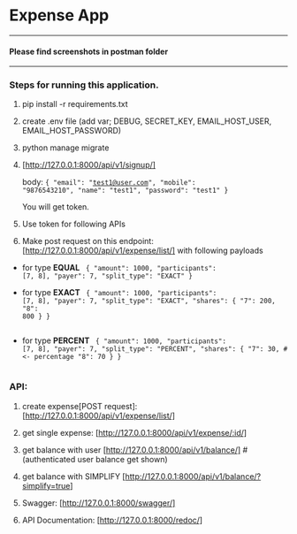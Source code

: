 # Expense App
________________________________________________
#### Please find screenshots in postman folder
________________________________________________

### Steps for running this application. 
1. pip install -r requirements.txt

2. create .env file (add var; DEBUG, SECRET_KEY, EMAIL_HOST_USER, EMAIL_HOST_PASSWORD)

3. python manage migrate

4. [http://127.0.0.1:8000/api/v1/signup/] 

    body:  <code>{
        "email": "test1@user.com",
        "mobile": "9876543210",
        "name": "test1",
        "password": "test1"
    }</code>

    You will get token.

5. Use token for following APIs

6. Make post request on this endpoint: [http://127.0.0.1:8000/api/v1/expense/list/] with following payloads 

-  for type <b>EQUAL</b>
    <code>
    {
        "amount": 1000,
        "participants": [7, 8],
        "payer": 7,
        "split_type": "EXACT"
    }
    </code>

-  for type <b>EXACT</b>
    <code>
    {
        "amount": 1000,
        "participants": [7, 8],
        "payer": 7,
        "split_type": "EXACT",
        "shares": {
            "7": 200,
            "8": 800
        }
    }   
    </code>

-  for type <b>PERCENT</b>
    <code>
    {
        "amount": 1000,
        "participants": [7, 8],
        "payer": 7,
        "split_type": "PERCENT",
        "shares": {
            "7": 30, # <- percentage
            "8": 70
        }
    }   
    </code>

### API:
1. create expense[POST request]: [http://127.0.0.1:8000/api/v1/expense/list/]
1. get single expense: [http://127.0.0.1:8000/api/v1/expense/:id/]
2. get balance with user [http://127.0.0.1:8000/api/v1/balance/] # (authenticated user balance get shown)
3. get balance with SIMPLIFY [http://127.0.0.1:8000/api/v1/balance/?simplify=true]

4. Swagger: [http://127.0.0.1:8000/swagger/]
4. API Documentation: [http://127.0.0.1:8000/redoc/]


<!-- # Features/Requirements:
1. User: Each user should have a userId, name, email, mobile number.
2. Expense: Could either be EQUAL, EXACT or PERCENT
3. Users can add any amount, select any type of expense and split with any of the
   available users.
4. The percent and amount provided could have decimals upto two decimal places.
5. In case of percent, you need to verify if the total sum of percentage shares is 100 or not.
6. In case of exact, you need to verify if the total sum of shares is equal to the total amount
   or not.
7. The application should have a capability to show expenses for a single user as well as
   balances for everyone.
8. When asked to show balances, the application should show balances of a user with all
   the users where there is a non-zero balance.
9. The amount should be rounded off to two decimal places. Say if User1 paid 100 and
   amount is split equally among 3 people. Assign 33.34 to first person and 33.33 to
   others.
10. There should be an option to simplify expenses. When simplify expenses is turned on
    (is true), the balances should get simplified. Ex: ‘User1 owes 250 to User2 and User2
    owes 200 to User3’ should simplify to ‘User1 owes 50 to User2 and 200 to User3’.
11. When a new expense is added, each participant in that expense should get an
    email telling them that they have been added to an expense, the total amount they
    owe for that expense. This email should be sent asynchronously (non-blocking)
    so that the API call doesn't get blocked.
    And create a scheduled job that will send an email every week to users. This
    email should contain the total amount of money they owe to each user.
12. Each expense can have up to 1000 participants and the maximum amount for an
    expense can go up to INR 1,00,00,000/- -->
